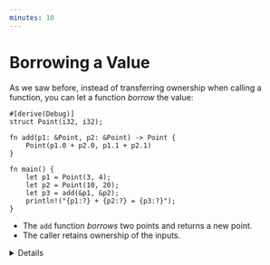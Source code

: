 ```yaml
---
minutes: 10
---
```


# Borrowing a Value

As we saw before, instead of transferring ownership when calling a function, you
can let a function _borrow_ the value:

<!-- mdbook-xgettext: skip -->

```rust,editable
#[derive(Debug)]
struct Point(i32, i32);

fn add(p1: &Point, p2: &Point) -> Point {
    Point(p1.0 + p2.0, p1.1 + p2.1)
}

fn main() {
    let p1 = Point(3, 4);
    let p2 = Point(10, 20);
    let p3 = add(&p1, &p2);
    println!("{p1:?} + {p2:?} = {p3:?}");
}
```

- The `add` function _borrows_ two points and returns a new point.
- The caller retains ownership of the inputs.

<details>

This slide is a review of the material on references from day 1, expanding
slightly to include function arguments and return values.

# More to Explore

Notes on stack returns:

- Demonstrate that the return from `add` is cheap because the compiler can
  eliminate the copy operation. Change the above code to print stack addresses
  and run it on the [Playground] or look at the assembly in
  [Godbolt](https://rust.godbolt.org/). In the "DEBUG" optimization level, the
  addresses should change, while they stay the same when changing to the
  "RELEASE" setting:

  <!-- mdbook-xgettext: skip -->
  ```rust,editable
  #[derive(Debug)]
  struct Point(i32, i32);

  fn add(p1: &Point, p2: &Point) -> Point {
      let p = Point(p1.0 + p2.0, p1.1 + p2.1);
      println!("&p.0: {:p}", &p.0);
      p
  }

  pub fn main() {
      let p1 = Point(3, 4);
      let p2 = Point(10, 20);
      let p3 = add(&p1, &p2);
      println!("&p3.0: {:p}", &p3.0);
      println!("{p1:?} + {p2:?} = {p3:?}");
  }
  ```
- The Rust compiler can do return value optimization (RVO).
- In C++, copy elision has to be defined in the language specification because
  constructors can have side effects. In Rust, this is not an issue at all. If
  RVO did not happen, Rust will always perform a simple and efficient `memcpy`
  copy.

</details>

[Playground]: https://play.rust-lang.org/?version=stable&mode=release&edition=2021&gist=0cb13be1c05d7e3446686ad9947c4671
